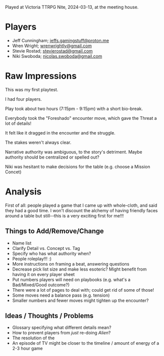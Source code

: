 Played at Victoria TTRPG Nite, 2024-03-13, at the meeting house.

# Players

- Jeff Cunningham; jeffs.gamingstuff@proton.me
- Wren Wright; wrenwrightly@gmail.com
- Stevie Rostad; stevierostad@gmail.com
- Niki Swoboda; nicolas.swoboda@gmail.com

# Raw Impressions

This was my first playtest.

I had four players.

Play took about two hours (7:15pm - 9:15pm) with a short bio-break.

Everybody took the "Foreshado" encounter move, which gave the Threat a lot of details!

It felt like it dragged in the encounter and the struggle.

The stakes weren't always clear.

Narrative authority was ambiguous, to the story's detriment. Maybe authority should be centralized or spelled out?

Niki was hesitant to make decisions for the table (e.g. choose a Mission Concet)


# Analysis

First of all: people played a game that I came up with whole-cloth, and said they had a good time. I won't discount the alchemy of having friendly faces around a table but still--this is a very exciting first for me!!!


## Things to Add/Remove/Change

- Name list
- Clarify Detail vs. Concept vs. Tag
- Specify who has what authority when?
- People roleplay!!! :)
- More instructions on framing a beat, answering questions
- Decrease pick list size and make less esoteric? Might benefit from having
  it on every player sheet
- Put numbers players will need on playbooks (e.g. what's a Bad/Mixed/Good outcome?)
- There were a lot of pages to deal with; could get rid of some of those!
- Some moves need a balance pass (e.g. tension)
- Smaller numbers and fewer moves might tighten up the encounter?


## Ideas / Thoughts / Problems

- Glossary specifying what different details mean?
- How to prevent players from _just_ re-doing _Alien_?
- The resolution of the 
- An episode of TV might be closer to the timeline / amount of energy of a 2-3 hour game

